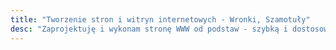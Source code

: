 ```yaml
---
title: "Tworzenie stron i witryn internetowych - Wronki, Szamotuły"
desc: "Zaprojektuję i wykonam stronę WWW od podstaw - szybką i dostosowaną do komórek."
---
```

